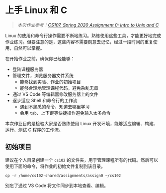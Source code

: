 # 上手 Linux 和 C

> _本次作业参考：[CS107, Spring 2020 Assignment 0: Intro to Unix and C](https://web.stanford.edu/class/archive/cs/cs107/cs107.1206/assign0/)_

Linux 的使用和命令行操作需要不断地练习。熟练使用这些工具，才能更好地完成作业练习。但要注意的是，这些内容不需要刻意去记忆，经过一段时间的重复使用，自然可以掌握。

在开始作业之前，确保你已经能够：

- 登陆课程服务器
- 管理文件，浏览服务器文件系统
  - 能够找到实验、作业的初始项目
  - 能够合理地管理课程代码，避免杂乱无章
- 通过 VS Code 等编辑器修改服务器上的文件
- 逐步适应 Shell 和命令行的工作流
  - 遇到不熟悉的命令，知道去哪里学习
  - 会用 `tab`、上下键等快捷操作避免输入太多命令

本次作业目的是检验大家是否熟练使用 Linux 开发环境，能够适应编辑、构建、运行、测试 C 程序的工作流。

## 初始项目

建议在个人目录创建一个 `cs102` 的文件夹，用于管理课程所有的代码。然后可以使用下面的命令，将作业的初始文件复制到该目录。

```
cp -r /home/cs102-shared/assignments/assign0 ~/cs102
```

别忘了通过 VS Code 将文件同步到本地查看、编辑。